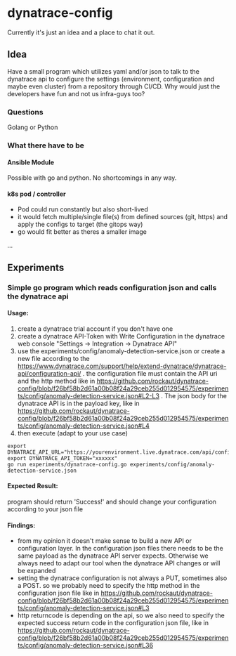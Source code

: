# dynatrace-config
Currently it's just an idea and a place to chat it out.

## Idea

Have a small program which utilizes yaml and/or json to talk to the dynatrace api to configure the settings (environment, configuration and maybe even cluster) from a repository through CI/CD. Why would just the developers have fun and not us infra-guys too?

### Questions
Golang or Python

### What there have to be

#### Ansible Module

Possible with go and python. No shortcomings in any way.

#### k8s pod / controller

- Pod could run constantly but also short-lived
- it would fetch multiple/single file(s) from defined sources (git, https) and apply the configs to target (the gitops way)
- go would fit better as theres a smaller image

...

## Experiments

### Simple go program which reads configuration json and calls the dynatrace api

#### Usage:
1. create a dynatrace trial account if you don't have one
2. create a dynatrace API-Token with Write Configuration in the dynatrace web console "Settings -> Integration -> Dynatrace API"
3. use the experiments/config/anomaly-detection-service.json or create a new file according to the https://www.dynatrace.com/support/help/extend-dynatrace/dynatrace-api/configuration-api/ . the configuration file must contain the API uri and the http method like in https://github.com/rockaut/dynatrace-config/blob/f26bf58b2d61a00b08f24a29ceb255d012954575/experiments/config/anomaly-detection-service.json#L2-L3 . The json body for the dynatrace API is in the payload key, like in https://github.com/rockaut/dynatrace-config/blob/f26bf58b2d61a00b08f24a29ceb255d012954575/experiments/config/anomaly-detection-service.json#L4
4. then execute (adapt to your use case)
```
export DYNATRACE_API_URL="https://yourenvironment.live.dynatrace.com/api/config"
export DYNATRACE_API_TOKEN="xxxxxx"
go run experiments/dynatrace-config.go experiments/config/anomaly-detection-service.json
```

#### Expected Result:
program should return 'Success!' and should change your configuration according to your json file

#### Findings:
- from my opinion it doesn't make sense to build a new API or configuration layer. In the configuration json files there needs to be the same payload as the dynatrace API server expects. Otherwise we always need to adapt our tool when the dynatrace API changes or will be expanded
- setting the dynatrace configuration is not always a PUT, sometimes also a POST. so we probably need to specify the http method in the configuration json file like in https://github.com/rockaut/dynatrace-config/blob/f26bf58b2d61a00b08f24a29ceb255d012954575/experiments/config/anomaly-detection-service.json#L3
- http returncode is depending on the api, so we also need to specify the expected success return code in the configuration json file, like in https://github.com/rockaut/dynatrace-config/blob/f26bf58b2d61a00b08f24a29ceb255d012954575/experiments/config/anomaly-detection-service.json#L36
